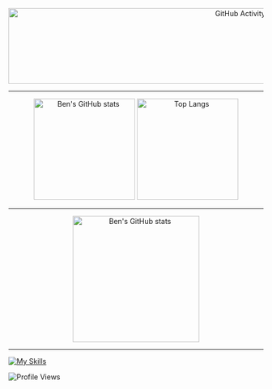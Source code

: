<p align="center">
  <img src="https://cms.qz.com/wp-content/uploads/2015/09/gettyimages-712-24_h8_optimized.gif?w=500&h=100&crop=1&strip=all&quality=75](https://external-content.duckduckgo.com/iu/?u=https%3A%2F%2Fi.pinimg.com%2Foriginals%2F23%2F8b%2F44%2F238b4426d95d91b143dd89e5187637a9.gif&f=1&nofb=1&ipt=7b595a97a8e9f96a2440587e3ab30087980118b26e0b6c54ffa6d1821b2dde21&ipo=images)" alt="GitHub Activity" width = 900  height="150">
</p>

---


<p align="center">
  <img src="https://github-readme-stats.vercel.app/api?username=benalaluf&rank_icon=percentile&theme=dark" alt="Ben's GitHub stats" height="200"> 
  <img src="https://github-readme-stats.vercel.app/api/top-langs/?username=benalaluf&layout=compact&theme=dark" alt="Top Langs" height="200">
</p>

---

<p align="center">
  <img src="http://github-profile-summary-cards.vercel.app/api/cards/profile-details?username=benalaluf&theme=dark" alt="Ben's GitHub stats" height="250"> 
</p>

---

[![My Skills](https://skillicons.dev/icons?i=cpp,c,python,java,linux,vim,git,raspberrypi,arduino,apple,clion,notion&theme=dark)](https://skillicons.dev)

<p align="left">
  <img src="https://komarev.com/ghpvc/?username=benalaluf" alt="Profile Views">
</p>
